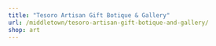 ```yaml
---
title: "Tesoro Artisan Gift Botique & Gallery"
url: /middletown/tesoro-artisan-gift-botique-and-gallery/
shop: art
---
```

